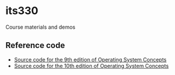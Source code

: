 # its330
Course materials and demos

## Reference code
* [Source code for the 9th edition of Operating System Concepts](https://github.com/greggagne/OSC9e)
* [Source code for the 10th edition of Operating System Concepts](https://github.com/greggagne/osc10e)
